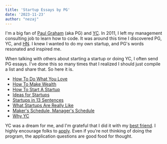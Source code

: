 ```yaml
---
title: 'Startup Essays by PG'
date: '2023-11-23'
author: "nezaj"
---
```


I'm a big fan of [Paul Graham](http://paulgraham.com/) (aka PG) and [YC](https://www.ycombinator.com/). In 2011, I left my management consulting job to learn how to code. It was around this time I discovered PG, YC, and [HN](https://news.ycombinator.com/). I knew I wanted to do my own startup, and PG's words resonated and inspired me.

When talking with others about starting a startup or doing YC, I often send PG essays. I've done this so many times that I realized I should just compile a list and share that. So here it is.

* [How To Do What You Love](http://paulgraham.com/love.html)
* [How To Make Wealth](http://paulgraham.com/wealth.html)
* [How To Start A Startup](http://paulgraham.com/start.html)
* [Ideas for Startups](http://paulgraham.com/ideas.html)
* [Startups in 13 Sentences](http://paulgraham.com/13sentences.html)
* [What Startups Are Really Like](http://paulgraham.com/really.html)
* [Maker's Schedule, Manager's Schedule](http://paulgraham.com/makersschedule.html)
* [Why YC](http://www.paulgraham.com/whyyc.html)

YC was a dream for me, and I'm grateful that I did it with my [best friend](https://stopa.io). I highly encourage folks to [apply](https://www.ycombinator.com/apply/). Even if you're not thinking of doing the program, the application questions are good food for thought.
